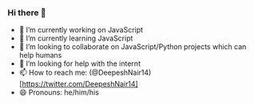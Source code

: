 ### Hi there 👋

- 🔭 I’m currently working on JavaScript
- 🌱 I’m currently learning JavaScript
- 👯 I’m looking to collaborate on JavaScript/Python projects which can help humans
- 🤔 I’m looking for help with the internt
- 📫 How to reach me: (@DeepeshNair14)[https://twitter.com/DeepeshNair14]
- 😄 Pronouns: he/him/his
